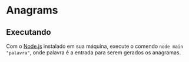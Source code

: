 # Anagrams

## Executando
Com o [Node.js](https://nodejs.org/en/) instalado em sua máquina, execute o comendo `node main "palavra"`, onde palavra é a entrada para serem gerados os anagramas.
